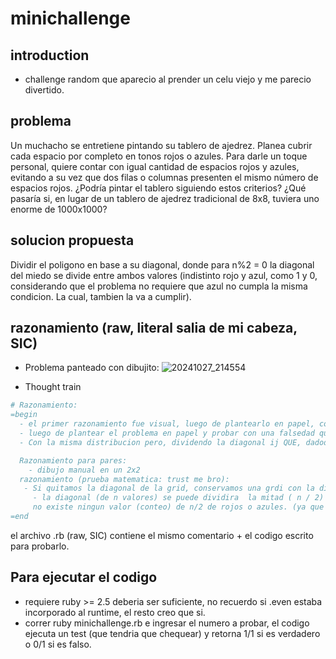 # minichallenge

## introduction

- challenge random que aparecio al prender un celu viejo y me parecio divertido.

## problema

Un muchacho se entretiene pintando su tablero de ajedrez. Planea cubrir cada espacio por completo en tonos rojos o azules. Para darle un toque personal, quiere contar con igual cantidad de espacios rojos y azules, evitando a su vez que dos filas o columnas presenten el mismo número de espacios rojos. ¿Podría pintar el tablero siguiendo estos criterios? ¿Qué pasaría si, en lugar de un tablero de ajedrez tradicional de 8x8, tuviera uno enorme de 1000x1000? 

## solucion propuesta

Dividir el poligono en base a su diagonal, donde para n%2 = 0 la diagonal del miedo se divide entre ambos valores (indistinto rojo y azul, como 1 y 0, considerando que el problema no requiere que azul no cumpla la misma condicion. La cual, tambien la va a cumplir).

## razonamiento (raw, literal salia de mi cabeza, SIC)

- Problema panteado con dibujito:
  ![20241027_214554](https://github.com/user-attachments/assets/a0d31eee-2112-441f-9d91-aa63ef0e513e)


- Thought train

```ruby
# Razonamiento:
=begin
  - el primer razonamiento fue visual, luego de plantearlo en papel, considerando que en una distribucion triangular cada columna y cada fila iban a tener n - 1 cantidad de x valor (rojo o azul).
  - luego de plantear el problema en papel y probar con una falsedad que un diagonal split es valido para todos lops casos (justamente es valido para todos los casos donde n es impar, que no es ninguno de los planteados en el problema) se planteo lo siguiente:
  - Con la misma distribucion pero, dividendo la diagonal ij QUE, dadod que n es par va a tener un numero par de celdas, es posible conservar la distribucion uniforme, tener misma cantidad de 1s,0s sin tener mismas columnas / filas repetidas.

  Razonamiento para pares: 
    - dibujo manual en un 2x2
  razonamiento (prueba matematica: trust me bro):
   - Si quitamos la diagonal de la grid, conservamos una grdi con la distribucion ya probada
     - la diagonal (de n valores) se puede dividira  la mitad ( n / 2) que, siguiendo la distribucion triangular
     no existe ningun valor (conteo) de n/2 de rojos o azules. (ya que podemos decir que para resolver el problema, mas que contar disidencias en filas y columnas podemos contar disidencias en cantidades de diagonales, que es algo que me di cuenta mientras escribia el razonamiento.
=end
```

el archivo .rb (raw, SIC) contiene el mismo comentario + el codigo escrito para probarlo.

## Para ejecutar el codigo

- requiere ruby >= 2.5 deberia ser suficiente, no recuerdo si .even estaba incorporado al runtime, el resto creo que si.
- correr ruby minichallenge.rb e ingresar el numero a probar, el codigo ejecuta un test (que tendria que chequear) y retorna 1/1 si es verdadero o 0/1 si es falso.

